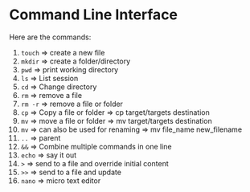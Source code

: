 # Command Line Interface


Here are the commands:

1. `touch` => create a new file
2. `mkdir` => create a folder/directory
3. `pwd` => print working directory
4. `ls` => List session
5. `cd` => Change directory
6. `rm` => remove a file
7. `rm -r` => remove a file or folder
8. `cp` => Copy a file or folder => cp target/targets destination
9. `mv` => move a file or folder => mv target/targets destination
10. `mv` => can also be used for renaming => mv file_name new_filename
11. `..` => parent
12. `&&` => Combine multiple commands in one line
13. `echo` => say it out
14. `>` => send to a file and override initial content
15. `>>` => send to a file and update
16. `nano` => micro text editor
